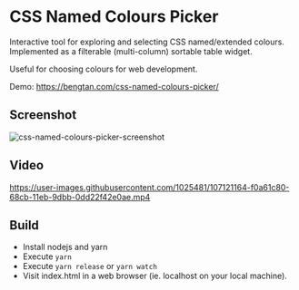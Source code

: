 # CSS Named Colours Picker

Interactive tool for exploring and selecting CSS named/extended colours. Implemented as a filterable (multi-column) sortable table widget.

Useful for choosing colours for web development.

Demo: https://bengtan.com/css-named-colours-picker/

## Screenshot

![css-named-colours-picker-screenshot](https://user-images.githubusercontent.com/1025481/107120502-edf5f800-68c8-11eb-99d3-f6884929c6e1.png)

## Video

https://user-images.githubusercontent.com/1025481/107121164-f0a61c80-68cb-11eb-9dbb-0dd22f42e0ae.mp4

## Build

* Install nodejs and yarn
* Execute `yarn`
* Execute `yarn release` or `yarn watch`
* Visit index.html in a web browser (ie. localhost on your local machine).


